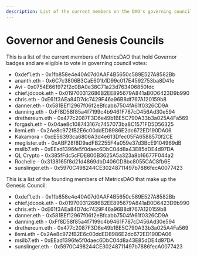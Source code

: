 ```yaml
---
description: List of the current members on the DAO's governing council
---
```


# Governor and Genesis Councils

This is a list of the current members of MetricsDAO that hold Governor badges and are eligible to vote in governing council votes:

* 0xdef1.eth - 0x1fb858e4e40A07d0AAF4B5650c589E527A8582Bb
* ananth.eth - 0x6C7c3806B3CaE601b1D99c017E4592753ba8D41e
* Avi - 0x0754E661972f2c0BA0e38C71a23d763406850fdc
* chief.jdcook.eth - 0x019700312686B2EE895679A841aB0D6423D9b990
* chris.eth - 0xE61f3AEa84D7dc7429F46a96B8df767A120159b8
* danner.eth - 0x581BEf12967f06f2eBfcabb7504fA61f0326CD9A
* danning.eth - 0xFf8D58f85a4f7199c4b9461F787cD456Ad30e594
* drethereum.eth - 0x477c2087F3D6e49b1BE5C790A33b3a025A4Fa569
* forgash.eth - 0x04ae8c108743167c7457073ba8C1571FD5D56325
* ilemi.eth - 0x2Ae8c972fB2E6c00ddED8986E2dc672ED190DA06
* Kakamora - 0xcE56393ca6806A3d4e613Dfec05FA6588570f2CE
* meglister.eth - 0xABF28f8D9adFB2255F4a059e37d3BcE9104969dB
* msilb7.eth - 0xEEad1396fe5f0daec6DbC04d8a43E85dDE4d97DA
* QL Crypto - 0x385fFdc5cFDE800B3625A5a323a8b16677F044a2
* Rochelle - 0x3138165f8d21d4869dbD406CD8bc8055CAC8fb6E
* sunslinger.eth - 0x5970C498244CE30248711497b7886fecA0077423

This is a list of the founding members of MetricsDAO that make up the Genesis Council:

* 0xdef1.eth - 0x1fb858e4e40A07d0AAF4B5650c589E527A8582Bb
* chief.jdcook.eth - 0x019700312686B2EE895679A841aB0D6423D9b990
* chris.eth - 0xE61f3AEa84D7dc7429F46a96B8df767A120159b8
* danner.eth - 0x581BEf12967f06f2eBfcabb7504fA61f0326CD9A
* danning.eth - 0xFf8D58f85a4f7199c4b9461F787cD456Ad30e594
* drethereum.eth - 0x477c2087F3D6e49b1BE5C790A33b3a025A4Fa569
* ilemi.eth - 0x2Ae8c972fB2E6c00ddED8986E2dc672ED190DA06
* msilb7.eth - 0xEEad1396fe5f0daec6DbC04d8a43E85dDE4d97DA
* sunslinger.eth - 0x5970C498244CE30248711497b7886fecA0077423

